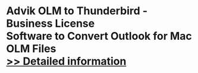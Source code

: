 # Advik OLM to Thunderbird - Business License<br />Software to Convert Outlook for Mac OLM Files<br />[>> Detailed information](https://secure.shareit.com/shareit/product.html?productid=300808473&affiliateid=200057808)